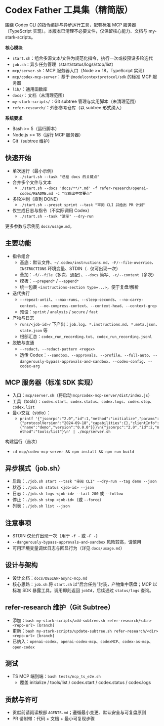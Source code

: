 # Codex Father 工具集（精简版）

围绕 Codex CLI 的指令编排与异步运行工具，配套标准 MCP 服务器（TypeScript 实现）。本版本已清理不必要文件，仅保留核心能力、文档与 my-stark-scripts。

**核心模块**
- `start.sh`：组合多源文本/文件为规范化指令，执行一次或按预设多轮迭代
- `job.sh`：异步任务管理（start/status/logs/stop/list）
- `mcp/server.sh`：MCP 服务器入口（Node >= 18，TypeScript 实现）
- `mcp/codex-mcp-server`：基于 `@modelcontextprotocol/sdk` 的标准 MCP 服务器
- `lib/`：通用函数库
- `docs/`：文档（未清理范围）
- `my-stark-scripts/`：Git subtree 管理与实用脚本（未清理范围）
- `refer-research/`：外部参考仓库（以 subtree 形式纳入）

**系统要求**
- Bash >= 5（运行脚本）
- Node.js >= 18（运行 MCP 服务器）
- Git（subtree 维护）

## 快速开始

- 单次运行（最小示例）
  - `./start.sh --task "总结 docs 的关键点"`
- 合并多个文件与文本
  - `./start.sh --docs 'docs/**/*.md' -f refer-research/openai-codex/README.md -c "仅输出中文要点"`
- 多轮冲刺（直到 DONE）
  - `./start.sh --preset sprint --task "审阅 CLI 并给出 PR 计划"`
- 仅生成日志与指令（不实际调用 Codex）
  - `./start.sh --task "演示" --dry-run`

更多参数与示例见 `docs/usage.md`。

## 主要功能

- 指令组合
  - 基底：默认文件、`~/.codex/instructions.md`、`-F/--file-override`、`INSTRUCTIONS` 环境变量、STDIN（`-` 仅可出现一次）
  - 叠加：`-f/--file`（多次、通配）、`--docs` 简写、`-c/--content`（多次）
  - 模板：`--prepend*` / `--append*`
  - 统一包裹 `<instructions-section type=...>`，便于复盘/解析
- 迭代执行
  - `--repeat-until`、`--max-runs`、`--sleep-seconds`、`--no-carry-context`、`--no-compress-context`、`--context-head`、`--context-grep`
  - 预设：`sprint` / `analysis` / `secure` / `fast`
- 产物与日志
  - `runs/<job-id>/` 下产出：`job.log`、`*.instructions.md`、`*.meta.json`、`state.json` 等
  - 根部汇总：`codex_run_recording.txt`、`codex_run_recording.jsonl`
- 脱敏与直通
  - `--redact`、`--redact-pattern <regex>`
  - 透传 Codex：`--sandbox`、`--approvals`、`--profile`、`--full-auto`、`--dangerously-bypass-approvals-and-sandbox`、`--codex-config`、`--codex-arg`

## MCP 服务器（标准 SDK 实现）

- 入口：`mcp/server.sh`（将启动 `mcp/codex-mcp-server/dist/index.js`）
- 工具（tools）：`codex.start`、`codex.status`、`codex.logs`、`codex.stop`、`codex.list`
- 最小交互（stdio）：
  - `printf '{"jsonrpc":"2.0","id":1,"method":"initialize","params":{"protocolVersion":"2024-09-18","capabilities":{},"clientInfo":{"name":"demo","version":"0.0.0"}}}\n{"jsonrpc":"2.0","id":2,"method":"tools/list"}\n' | ./mcp/server.sh`

构建运行（首次）
- `cd mcp/codex-mcp-server && npm install && npm run build`

## 异步模式（job.sh）

- 启动：`./job.sh start --task "审阅 CLI" --dry-run --tag demo --json`
- 状态：`./job.sh status <job-id> --json`
- 日志：`./job.sh logs <job-id> --tail 200` 或 `--follow`
- 停止：`./job.sh stop <job-id>`（或 `--force`）
- 列表：`./job.sh list --json`

## 注意事项

- STDIN 仅允许出现一次（用于 `-f -` 或 `-F -`）
- `--dangerously-bypass-approvals-and-sandbox` 风险较高，请慎用
- 可用环境变量调优日志与回显行为（详见 `docs/usage.md`）

## 设计与架构

- 设计文档：`docs/DESIGN-async-mcp.md`
- 核心思路：`job.sh` 将 `start.sh` 以“后台任务”封装，产物集中落盘；MCP 以标准 SDK 暴露工具，调用即刻返回 `jobId`，后续通过 `status/logs` 查询。

## refer-research 维护（Git Subtree）

- 添加：`bash my-stark-scripts/add-subtree.sh refer-research/<dir> <repo-url> [branch]`
- 更新：`bash my-stark-scripts/update-subtree.sh refer-research/<dir> <repo-url> [branch]`
- 已纳入：`openai-codex`、`openai-codex-mcp`、`codexMCP`、`codex-as-mcp`、`open-codex`

## 测试

- TS MCP 端到端：`bash tests/mcp_ts_e2e.sh`
  - 覆盖 initialize / tools/list / codex.start / codex.status / codex.logs

## 贡献与许可

- 贡献前请阅读根部 `AGENTS.md`；遵循最小变更、默认安全与可复盘原则
- PR 请附带：代码 + 文档 + 最小可复现步骤

